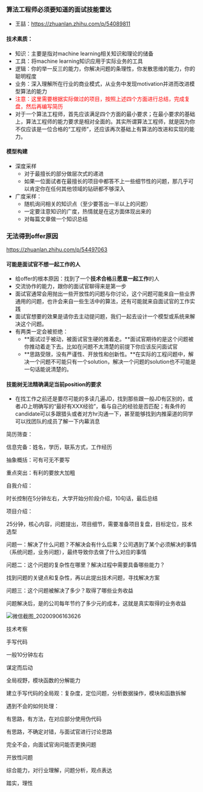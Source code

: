 ### 算法工程师必须要知道的面试技能雷达

+ 王喆：https://zhuanlan.zhihu.com/p/54089811

#### 技术素质：

+ 知识：主要是指对machine learning相关知识和理论的储备
+ 工具：将machine learning知识应用于实际业务的工具
+ 逻辑：你的举一反三的能力，你解决问题的条理性，你发散思维的能力，你的聪明程度
+ 业务：深入理解所在行业的商业模式，从业务中发现motivation并进而改进模型算法的能力
+ <font color=red>注意：这里需要根据实际做过的项目，按照上述四个方面进行总结，完成复盘，然后再编写简历</font>
+ 对于一个算法工程师，首先应该满足四个方面的最小要求；在最小要求的基础上，算法工程师的能力要求是相对全面的。其实所谓算法工程师，就是因为你不仅应该是一位合格的“工程师”，还应该再次基础上有算法的改进和实现的能力。

#### 模型构建

+ 深度采样
  + 对于最擅长的部分做层次式的递进
  + 如果一位面试者在最擅长的项目中都答不上一些细节性的问题，那几乎可以肯定你在任何其他领域的钻研都不够深入
+ 广度采样：
  + 随机询问相关的知识点（至少要答出一半以上的问题）
  + 一定要注意知识的广度，热情就是在这方面体现出来的
  + 对每篇文章做一个知识总结



### 无法得到offer原因

https://zhuanlan.zhihu.com/p/54497063

#### 可能是面试官不想一起工作的人

+ 给offer的根本原因：找到了一个**技术合格**且**愿意一起工作**的人
+ 交流协作的能力，跟你的面试官聊得来是第一步
+ 面试官通常会用抛出一些开放性的问题与你讨论，这个问题可能来自一些业界通用的问题，也许会来自一些生活中的算法，还有可能就来自面试官的工作实践
+ 面试官想要的效果是请你去主动提问题，我们一起去设计一个模型或系统来解决这个问题。
+ 有两类一定会被拒绝：
  + **面试过于被动，被面试官生硬的推着走。**面试官期待的是这个问题被你推动着走下去。比如在问题不太清楚的前提下你应该反问面试官
  + **思路受限，没有严谨性、开放性和创新性。**在实际的工程问题中，解决一个问题不可能只有一个solution，解决一个问题的solution也不可能是一句话能说清楚的。

#### **技能树无法精确满足当前position的要求**

+ 在找工作之前还是要尽可能的多读几遍JD，找到那些跟一般JD有区别的，或者JD上明确写的“最好有XXX经验”，看与自己的经验是否匹配；有条件的candidate可以多跟猎头或者对方hr沟通一下，甚至能够找到内推渠道的同学可以找团队的成员了解一下内幕消息



简历筛查：

信息完备：姓名，学历，联系方式，工作经历

抽象概括：可有可无不要写

重点突出：有利的要放大加粗

自我介绍：

时长控制在5分钟左右，大学开始分阶段介绍，10句话，最后总结

项目介绍：

25分钟，核心内容，问题提出，项目细节，需要准备项目复盘，目标定位，技术选型

问题一：解决了什么问题？不解决会有什么后果？公司遇到了某个必须解决的事情（系统问题，业务问题），最终导致你去做了什么对应的事情

问题二：这个问题的复杂性在哪里？解决过程中需要具备哪些能力？

找到问题的关键点和复杂性，再以此提出技术问题，寻找解决方案

问题三：这个问题被解决了多少？取得了哪些业务收益

问题解决后，是的公司每年节约了多少元的成本，这就是真实取得的业务收益

![微信截图_20200906163626](/Users/lixuanhong/Desktop/Materials/微信截图_20200906163626.png)

技术考察

手写代码

一般10分钟左右

谋定而后动

全局视野，模块函数的分解能力

建立手写代码的全局观：复杂度，定位问题，分析数据操作，模块和函数拆解

遇到不会的如何处理：

有思路，有方法，在对应部分使用伪代码

有思路，不确定对错，与面试官进行讨论思路

完全不会，向面试官询问能否更换问题

开放性问题

综合能力，对行业理解，问题分析，观点表达

踏实，理性
